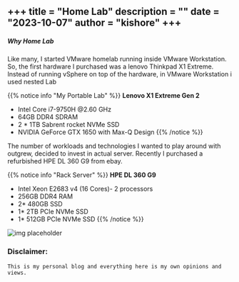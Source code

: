 +++
title = "Home Lab"
description = ""
date = "2023-10-07"
author = "kishore"
+++
---
##### Why Home Lab
Like many, I started VMware homelab running inside VMware Workstation. So, the first hardware I purchased was a lenovo Thinkpad X1 Extreme. Instead of running vSphere on top of the hardware, in VMware Workstation i used nested Lab

{{% notice info "My Portable Lab" %}}
**Lenovo X1 Extreme Gen 2**
- Intel Core i7-9750H @2.60 GHz
- 64GB DDR4 SDRAM
- 2 * 1TB Sabrent rocket NVMe SSD
- NVIDIA GeForce GTX 1650 with Max-Q Design
{{% /notice %}}


The number of workloads and technologies I wanted to play around with outgrew, decided to invest in actual server.
Recently I purchased a refurbished HPE DL 360 G9 from  ebay.

{{% notice info "Rack Server" %}}
**HPE DL 360 G9**
- Intel Xeon E2683 v4 (16 Cores)- 2 processors
- 256GB DDR4 RAM
- 2* 480GB SSD
- 1* 2TB PCIe NVMe SSD
- 1* 512GB PCIe NVMe SSD
{{% /notice %}}

![img placeholder](/images/Home_lab_HPE_Screen.png " ")

### Disclaimer:
```
This is my personal blog and everything here is my own opinions and views.